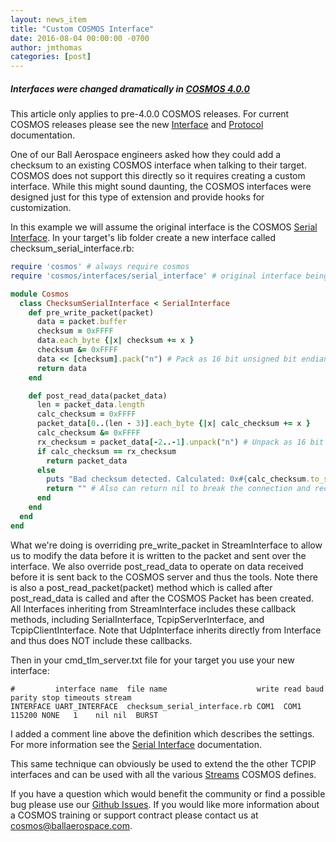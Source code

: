 ```yaml
---
layout: news_item
title: "Custom COSMOS Interface"
date: 2016-08-04 00:00:00 -0700
author: jmthomas
categories: [post]
---
```


<div class="note warning">
  <h5>Interfaces were changed dramatically in <a href="{{site.baseurl}}/news/2017/08/04/cosmos-4-0-0-released/">COSMOS 4.0.0</a></h5>
  <p>This article only applies to pre-4.0.0 COSMOS releases. For current COSMOS releases please see the new <a href="{{site.baseurl}}/docs/v4/interfaces/">Interface</a> and <a href="{{site.baseurl}}/docs/v4/protocols/">Protocol</a> documentation.</p>
</div>

One of our Ball Aerospace engineers asked how they could add a checksum to an existing COSMOS interface when talking to their target. COSMOS does not support this directly so it requires creating a custom interface. While this might sound daunting, the COSMOS interfaces were designed just for this type of extension and provide hooks for customization.

In this example we will assume the original interface is the COSMOS [Serial Interface]({{site.baseurl}}/docs/v4/interfaces#serial-interface). In your target's lib folder create a new interface called checksum_serial_interface.rb:

```ruby
require 'cosmos' # always require cosmos
require 'cosmos/interfaces/serial_interface' # original interface being extended

module Cosmos
  class ChecksumSerialInterface < SerialInterface
    def pre_write_packet(packet)
      data = packet.buffer
      checksum = 0xFFFF
      data.each_byte {|x| checksum += x }
      checksum &= 0xFFFF
      data << [checksum].pack("n") # Pack as 16 bit unsigned bit endian
      return data
    end

    def post_read_data(packet_data)
      len = packet_data.length
      calc_checksum = 0xFFFF
      packet_data[0..(len - 3)].each_byte {|x| calc_checksum += x }
      calc_checksum &= 0xFFFF
      rx_checksum = packet_data[-2..-1].unpack("n") # Unpack as 16 bit unsigned big endian
      if calc_checksum == rx_checksum
        return packet_data
      else
        puts "Bad checksum detected. Calculated: 0x#{calc_checksum.to_s(16)} Received: 0x#{rx_checksum.to_s(16)}. Dropping packet."
        return "" # Also can return nil to break the connection and reconnect to the target
      end
    end
  end
end
```

What we're doing is overriding pre_write_packet in StreamInterface to allow us to modify the data before it is written to the packet and sent over the interface. We also override post_read_data to operate on data received before it is sent back to the COSMOS server and thus the tools. Note there is also a post_read_packet(packet) method which is called after post_read_data is called and after the COSMOS Packet has been created. All Interfaces inheriting from StreamInterface includes these callback methods, including SerialInterface, TcpipServerInterface, and TcpipClientInterface. Note that UdpInterface inherits directly from Interface and thus does NOT include these callbacks.

Then in your cmd_tlm_server.txt file for your target you use your new interface:

```
#         interface name  file name                    write read baud   parity stop timeouts stream
INTERFACE UART_INTERFACE  checksum_serial_interface.rb COM1  COM1 115200 NONE   1    nil nil  BURST
```

I added a comment line above the definition which describes the settings. For more information see the [Serial Interface]({{site.baseurl}}/docs/v4/interfaces#serial-interface) documentation.

This same technique can obviously be used to extend the the other TCPIP interfaces and can be used with all the various [Streams]({{site.baseurl}}/docs/v4/interfaces#streams) COSMOS defines.

If you have a question which would benefit the community or find a possible bug please use our [Github Issues](https://github.com/BallAerospace/COSMOS/issues). If you would like more information about a COSMOS training or support contract please contact us at <cosmos@ballaerospace.com>.
